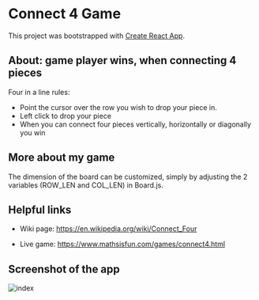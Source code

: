 # Connect 4 Game

This project was bootstrapped with [Create React App](https://github.com/facebook/create-react-app).

## About: game player wins, when connecting 4 pieces

Four in a line rules:

- Point the cursor over the row you wish to drop your piece in.
- Left click to drop your piece
- When you can connect four pieces vertically, horizontally or diagonally you win

## More about my game

The dimension of the board can be customized, simply by adjusting the 2 variables (ROW_LEN and COL_LEN) in Board.js.

## Helpful links

- Wiki page: https://en.wikipedia.org/wiki/Connect_Four

- Live game: https://www.mathsisfun.com/games/connect4.html

## Screenshot of the app

![index](./screenshot_connect_4.jpeg)
